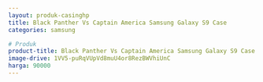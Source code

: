 ```yaml
---
layout: produk-casinghp
title: Black Panther Vs Captain America Samsung Galaxy S9 Case
categories: samsung

# Produk
product-title: Black Panther Vs Captain America Samsung Galaxy S9 Case
image-drive: 1VV5-puRqVUpVd8muU4or8RezBWVhiUnC
harga: 90000
---
```

